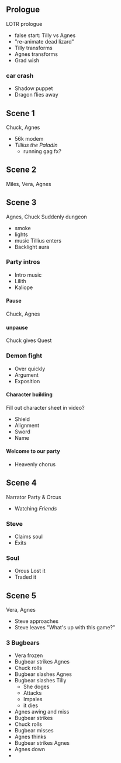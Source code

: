 ## Prologue
LOTR prologue
- false start: Tilly vs Agnes
- "re-animate dead lizard"
- Tilly transforms
- Agnes transforms
- Grad wish
### car crash
- Shadow puppet
- Dragon flies away
## Scene 1
Chuck, Agnes
- 56k modem
- *Tillius the Paladin*
	- running gag fx?
## Scene 2
Miles, Vera, Agnes

## Scene 3
Agnes, Chuck
Suddenly dungeon
- smoke
- lights
- music
Tillius enters
- Backlight aura
### Party intros
- Intro music
- Lilith
- Kaliope
#### Pause
Chuck, Agnes
#### unpause
Chuck gives Quest
### Demon fight
- Over quickly
- Argument
- Exposition
#### Character building
Fill out character sheet in video?
- Shield
- Alignment
- Sword
- Name
#### Welcome to our party
- Heavenly chorus
## Scene 4
Narrator
Party & Orcus
- Watching *Friends*
### Steve
- Claims soul
- Exits
### Soul
- Orcus Lost it
- Traded it
## Scene 5
Vera, Agnes
- Steve approaches
- Steve leaves
"What's up with this game?"
### 3 Bugbears
- Vera frozen
- Bugbear strikes Agnes 
- Chuck rolls
- Bugbear slashes Agnes
- Bugbear slashes Tilly
	- She doges
	- Attacks
	- Impales
	- it dies
- Agnes awing and miss
- Bugbear strikes
- Chuck rolls
- Bugbear misses
- Agnes thinks
- Bugbear strikes Agnes
- Agnes down
- 